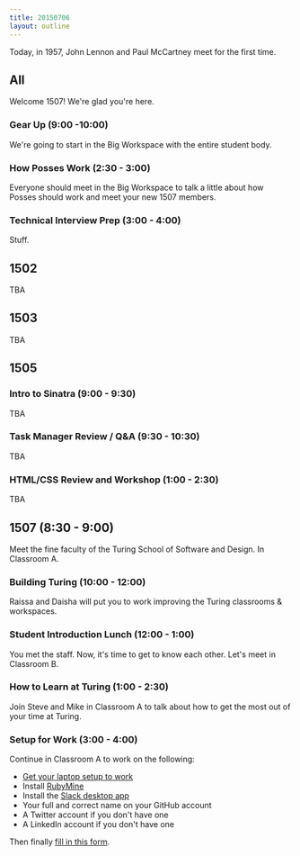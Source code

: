 ```yaml
---
title: 20150706
layout: outline
---
```


Today, in 1957, John Lennon and Paul McCartney meet for the first time.


## All

Welcome 1507! We're glad you're here.

### Gear Up (9:00 -10:00)

We're going to start in the Big Workspace with the entire student body.

### How Posses Work (2:30 - 3:00)

Everyone should meet in the Big Workspace to talk a little about how Posses should work 
and meet your new 1507 members.

### Technical Interview Prep (3:00 - 4:00)

Stuff.

## 1502

TBA


## 1503

TBA


## 1505

### Intro to Sinatra (9:00 - 9:30)

TBA

### Task Manager Review / Q&A (9:30 - 10:30)

TBA

### HTML/CSS Review and Workshop (1:00 - 2:30)

TBA  


## 1507 (8:30 - 9:00)

Meet the fine faculty of the Turing School of Software and Design. In Classroom A.

### Building Turing (10:00 - 12:00)

Raissa and Daisha will put you to work improving the Turing classrooms & workspaces.

### Student Introduction Lunch (12:00 - 1:00)

You met the staff. Now, it's time to get to know each other. Let's meet in Classroom B.

### How to Learn at Turing (1:00 - 2:30)

Join Steve and Mike in Classroom A to talk about how to get the most out of your time at Turing.

### Setup for Work (3:00 - 4:00)

Continue in Classroom A to work on the following:

* [Get your laptop setup to work](http://tutorials.jumpstartlab.com/topics/environment/environment.html)
* Install [RubyMine](https://www.jetbrains.com/ruby/)
* Install the [Slack desktop app](https://itunes.apple.com/us/app/slack/id803453959?mt=12)
* Your full and correct name on your GitHub account
* A Twitter account if you don't have one
* A LinkedIn account if you don't have one

Then finally [fill in this form](https://docs.google.com/forms/d/1Wq42xeg82ewXHye92TdCfDHRQrK-jmpIWIKi9kgInNk/viewform?usp=send_form).